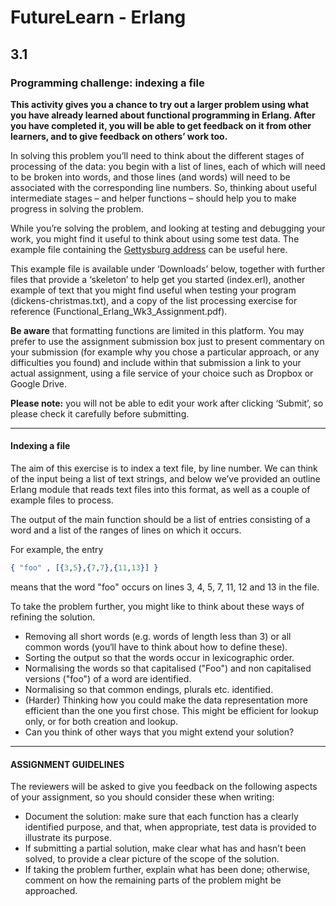 # FutureLearn - Erlang

## 3.1

### Programming challenge: indexing a file

**This activity gives you a chance to try out a larger problem using what you have already learned about functional programming in Erlang. After you have completed it, you will be able to get feedback on it from other learners, and to give feedback on others’ work too.**

In solving this problem you’ll need to think about the different stages of processing of the data: you begin with a list of lines, each of which will need to be broken into words, and those lines (and words) will need to be associated with the corresponding line numbers. So, thinking about useful intermediate stages – and helper functions – should help you to make progress in solving the problem.

While you’re solving the problem, and looking at testing and debugging your work, you might find it useful to think about using some test data. The example file containing the [Gettysburg address](https://ugc.futurelearn.com/uploads/files/aa/68/aa689d82-3359-46cb-8801-52f169c1b72b/gettysburg-address.txt.zip) can be useful here.

This example file is available under ‘Downloads’ below, together with further files that provide a ‘skeleton’ to help get you started (index.erl), another example of text that you might find useful when testing your program (dickens-christmas.txt), and a copy of the list processing exercise for reference (Functional_Erlang_Wk3_Assignment.pdf).

**Be aware** that formatting functions are limited in this platform. You may prefer to use the assignment submission box just to present commentary on your submission (for example why you chose a particular approach, or any difficulties you found) and include within that submission a link to your actual assignment, using a file service of your choice such as Dropbox or Google Drive.

**Please note:** you will not be able to edit your work after clicking ‘Submit’, so please check it carefully before submitting.

---

#### Indexing a file

The aim of this exercise is to index a text file, by line number. We can think of the input being a list of text strings, and below we’ve provided an outline Erlang module that reads text files into this format, as well as a couple of example files to process.

The output of the main function should be a list of entries consisting of a word and a list of the ranges of lines on which it occurs.

For example, the entry

```erlang
{ "foo" , [{3,5},{7,7},{11,13}] }
```

means that the word "foo" occurs on lines 3, 4, 5, 7, 11, 12 and 13 in the file.

To take the problem further, you might like to think about these ways of refining the solution.

+ Removing all short words (e.g. words of length less than 3) or all common words (you‘ll have to think about how to define these).
+ Sorting the output so that the words occur in lexicographic order.
+ Normalising the words so that capitalised ("Foo") and non capitalised versions ("foo") of a word are identified.
+ Normalising so that common endings, plurals etc. identified.
+ (Harder) Thinking how you could make the data representation more efficient than the one you first chose. This might be efficient for lookup only, or for both creation and lookup.
+ Can you think of other ways that you might extend your solution?

---

#### ASSIGNMENT GUIDELINES

The reviewers will be asked to give you feedback on the following aspects of your assignment, so you should consider these when writing:

+ Document the solution: make sure that each function has a clearly identified purpose, and that, when appropriate, test data is provided to illustrate its purpose.
+ If submitting a partial solution, make clear what has and hasn’t been solved, to provide a clear picture of the scope of the solution.
+ If taking the problem further, explain what has been done; otherwise, comment on how the remaining parts of the problem might be approached.
